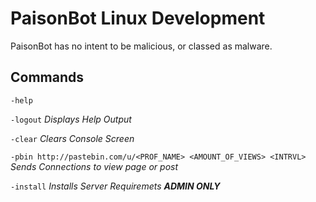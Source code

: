 # PaisonBot Linux Development
PaisonBot has no intent to be malicious, or classed as malware.

## Commands
`-help`

`-logout` *Displays Help Output*

`-clear` *Clears Console Screen*

`-pbin http://pastebin.com/u/<PROF_NAME> <AMOUNT_OF_VIEWS> <INTRVL>` *Sends Connections to view page or post*

`-install` *Installs Server Requiremets __ADMIN ONLY__*
 
